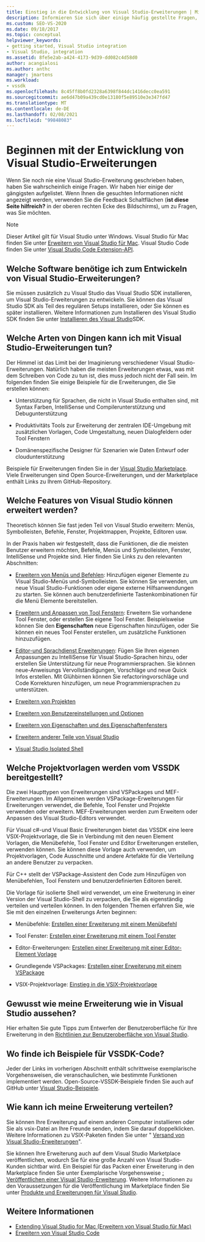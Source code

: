 ```yaml
---
title: Einstieg in die Entwicklung von Visual Studio-Erweiterungen | Microsoft-Dokumentation
description: Informieren Sie sich über einige häufig gestellte Fragen, die beim ersten Erstellen einer Visual Studio-Erweiterung auftreten können.
ms.custom: SEO-VS-2020
ms.date: 09/18/2017
ms.topic: conceptual
helpviewer_keywords:
- getting started, Visual Studio integration
- Visual Studio, integration
ms.assetid: 8fe5e2ab-a424-4173-9d39-dd082c4d58d0
author: acangialosi
ms.author: anthc
manager: jmartens
ms.workload:
- vssdk
ms.openlocfilehash: 8c45ff8b0fd2328a6398f844dc1416decc0ea591
ms.sourcegitcommit: ae6d47b09a439cd0e13180f5e89510e3e347fd47
ms.translationtype: MT
ms.contentlocale: de-DE
ms.lasthandoff: 02/08/2021
ms.locfileid: "99848083"
---
```

# <a name="starting-to-develop-visual-studio-extensions"></a>Beginnen mit der Entwicklung von Visual Studio-Erweiterungen

Wenn Sie noch nie eine Visual Studio-Erweiterung geschrieben haben, haben Sie wahrscheinlich einige Fragen. Wir haben hier einige der gängigsten aufgelistet. Wenn Ihnen die gesuchten Informationen nicht angezeigt werden, verwenden Sie die Feedback Schaltflächen (**ist diese Seite hilfreich?** in der oberen rechten Ecke des Bildschirms), um zu Fragen, was Sie möchten.

> [!NOTE]
> Dieser Artikel gilt für Visual Studio unter Windows. Visual Studio für Mac finden Sie unter [Erweitern von Visual Studio für Mac](/visualstudio/mac/extending-visual-studio-mac). Visual Studio Code finden Sie unter [Visual Studio Code Extension-API](https://code.visualstudio.com/api).

## <a name="what-software-do-i-need-to-develop-visual-studio-extensions"></a>Welche Software benötige ich zum Entwickeln von Visual Studio-Erweiterungen?

Sie müssen zusätzlich zu Visual Studio das Visual Studio SDK installieren, um Visual Studio-Erweiterungen zu entwickeln. Sie können das Visual Studio SDK als Teil des regulären Setups installieren, oder Sie können es später installieren. Weitere Informationen zum Installieren des Visual Studio SDK finden Sie unter [Installieren des Visual Studio](../extensibility/installing-the-visual-studio-sdk.md)SDK.

## <a name="what-kinds-of-things-can-i-do-with-visual-studio-extensions"></a>Welche Arten von Dingen kann ich mit Visual Studio-Erweiterungen tun?

Der Himmel ist das Limit bei der Imaginierung verschiedener Visual Studio-Erweiterungen. Natürlich haben die meisten Erweiterungen etwas, was mit dem Schreiben von Code zu tun ist, dies muss jedoch nicht der Fall sein. Im folgenden finden Sie einige Beispiele für die Erweiterungen, die Sie erstellen können:

- Unterstützung für Sprachen, die nicht in Visual Studio enthalten sind, mit Syntax Farben, IntelliSense und Compilerunterstützung und Debugunterstützung

- Produktivitäts Tools zur Erweiterung der zentralen IDE-Umgebung mit zusätzlichen Vorlagen, Code Umgestaltung, neuen Dialogfeldern oder Tool Fenstern

- Domänenspezifische Designer für Szenarien wie Daten Entwurf oder cloudunterstützung

Beispiele für Erweiterungen finden Sie in der [Visual Studio Marketplace](https://marketplace.visualstudio.com/vs). Viele Erweiterungen sind Open Source-Erweiterungen, und der Marketplace enthält Links zu Ihrem GitHub-Repository.

## <a name="which-visual-studio-features-can-i-extend"></a>Welche Features von Visual Studio können erweitert werden?

Theoretisch können Sie fast jeden Teil von Visual Studio erweitern: Menüs, Symbolleisten, Befehle, Fenster, Projektmappen, Projekte, Editoren usw.

In der Praxis haben wir festgestellt, dass die Funktionen, die die meisten Benutzer erweitern möchten, Befehle, Menüs und Symbolleisten, Fenster, IntelliSense und Projekte sind. Hier finden Sie Links zu den relevanten Abschnitten:

- [Erweitern von Menüs und Befehlen](../extensibility/extending-menus-and-commands.md): Hinzufügen eigener Elemente zu Visual Studio-Menüs und-Symbolleisten. Sie können Sie verwenden, um neue Visual Studio-Funktionen oder eigene externe Hilfsanwendungen zu starten. Sie können auch benutzerdefinierte Tastenkombinationen für die Menü Elemente bereitstellen.

- [Erweitern und Anpassen von Tool Fenstern](../extensibility/extending-and-customizing-tool-windows.md): Erweitern Sie vorhandene Tool Fenster, oder erstellen Sie eigene Tool Fenster. Beispielsweise können Sie den **Eigenschaften** neue Eigenschaften hinzufügen, oder Sie können ein neues Tool Fenster erstellen, um zusätzliche Funktionen hinzuzufügen.

- [Editor-und Sprachdienst Erweiterungen](../extensibility/editor-and-language-service-extensions.md): Fügen Sie Ihren eigenen Anpassungen zu IntelliSense für Visual Studio-Sprachen hinzu, oder erstellen Sie Unterstützung für neue Programmiersprachen. Sie können neue-Anweisungs Vervollständigungen, Vorschläge und neue Quick Infos erstellen. Mit Glühbirnen können Sie refactoringvorschläge und Code Korrekturen hinzufügen, um neue Programmiersprachen zu unterstützen.

- [Erweitern von Projekten](../extensibility/extending-projects.md)

- [Erweitern von Benutzereinstellungen und Optionen](../extensibility/extending-user-settings-and-options.md)

- [Erweitern von Eigenschaften und des Eigenschaftenfensters](../extensibility/extending-properties-and-the-property-window.md)

- [Erweitern anderer Teile von Visual Studio](../extensibility/extending-other-parts-of-visual-studio.md)

- [Visual Studio Isolated Shell](https://visualstudio.microsoft.com/vs/older-downloads/isolated-shell/)

## <a name="what-project-templates-are-provided-by-the-vssdk"></a><a name="BKMK_ProjectTemplate"></a> Welche Projektvorlagen werden vom VSSDK bereitgestellt?
 Die zwei Haupttypen von Erweiterungen sind VSPackages und MEF-Erweiterungen. Im Allgemeinen werden VSPackage-Erweiterungen für Erweiterungen verwendet, die Befehle, Tool Fenster und Projekte verwenden oder erweitern. MEF-Erweiterungen werden zum Erweitern oder Anpassen des Visual Studio-Editors verwendet.

 Für Visual c#-und Visual Basic Erweiterungen bietet das VSSDK eine leere VSIX-Projektvorlage, die Sie in Verbindung mit den neuen Element Vorlagen, die Menübefehle, Tool Fenster und Editor Erweiterungen erstellen, verwenden können. Sie können diese Vorlage auch verwenden, um Projektvorlagen, Code Ausschnitte und andere Artefakte für die Verteilung an andere Benutzer zu verpacken.

 Für C++ stellt der VSPackage-Assistent den Code zum Hinzufügen von Menübefehlen, Tool Fenstern und benutzerdefinierten Editoren bereit.

 Die Vorlage für isolierte Shell wird verwendet, um eine Erweiterung in einer Version der Visual Studio-Shell zu verpacken, die Sie als eigenständig verteilen und verteilen können. In den folgenden Themen erfahren Sie, wie Sie mit den einzelnen Erweiterungs Arten beginnen:

- Menübefehle: [Erstellen einer Erweiterung mit einem Menübefehl](../extensibility/creating-an-extension-with-a-menu-command.md)

- Tool Fenster: [Erstellen einer Erweiterung mit einem Tool Fenster](../extensibility/creating-an-extension-with-a-tool-window.md)

- Editor-Erweiterungen: [Erstellen einer Erweiterung mit einer Editor-Element Vorlage](../extensibility/creating-an-extension-with-an-editor-item-template.md)

- Grundlegende VSPackages: [Erstellen einer Erweiterung mit einem VSPackage](../extensibility/creating-an-extension-with-a-vspackage.md)

- VSIX-Projektvorlage: [Einstieg in die VSIX-Projektvorlage](../extensibility/getting-started-with-the-vsix-project-template.md)

## <a name="how-do-i-get-my-extension-to-look-like-visual-studio"></a>Gewusst wie meine Erweiterung wie in Visual Studio aussehen?
 Hier erhalten Sie gute Tipps zum Entwerfen der Benutzeroberfläche für Ihre Erweiterung in den [Richtlinien zur Benutzeroberfläche von Visual Studio](../extensibility/ux-guidelines/visual-studio-user-experience-guidelines.md).

## <a name="where-can-i-find-examples-of-vssdk-code"></a>Wo finde ich Beispiele für VSSDK-Code?
 Jeder der Links im vorherigen Abschnitt enthält schrittweise exemplarische Vorgehensweisen, die veranschaulichen, wie bestimmte Funktionen implementiert werden. Open-Source-VSSDK-Beispiele finden Sie auch auf GitHub unter [Visual Studio-Beispiele](https://github.com/Microsoft/VSSDK-Extensibility-Samples).

## <a name="how-can-i-distribute-my-extension"></a>Wie kann ich meine Erweiterung verteilen?
 Sie können Ihre Erweiterung auf einem anderen Computer installieren oder Sie als vsix-Datei an Ihre Freunde senden, indem Sie darauf doppelklicken. Weitere Informationen zu VSIX-Paketen finden Sie unter " [Versand von Visual Studio-Erweiterungen](../extensibility/shipping-visual-studio-extensions.md)".

 Sie können Ihre Erweiterung auch auf dem Visual Studio Marketplace veröffentlichen, wodurch Sie für eine große Anzahl von Visual Studio-Kunden sichtbar wird. Ein Beispiel für das Packen einer Erweiterung in den Marketplace finden Sie unter Exemplarische Vorgehensweise [: Veröffentlichen einer Visual Studio-Erweiterung](../extensibility/walkthrough-publishing-a-visual-studio-extension.md). Weitere Informationen zu den Voraussetzungen für die Veröffentlichung im Marketplace finden Sie unter [Produkte und Erweiterungen für Visual Studio](/azure/devops/extend/overview?view=vsts&preserve-view=true).

## <a name="see-also"></a>Weitere Informationen

- [Extending Visual Studio for Mac (Erweitern von Visual Studio für Mac)](/visualstudio/mac/extending-visual-studio-mac)
- [Erweitern von Visual Studio Code](https://code.visualstudio.com/api)